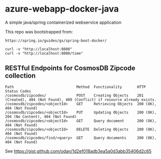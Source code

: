 # azure-webapp-docker-java

A simple java/spring containerized webservice application


This repo was bootstrapped from:
```
https://spring.io/guides/gs/spring-boot-docker/
```

```
curl -v "http://localhost:8080"
curl -v "http://localhost:8080/time"
```

## RESTful Endpoints for CosmosDB Zipcode collection

```
Path                             Method  Functionality       HTTP Status Codes
/cosmosdb/zipcodes/              POST    Creating Objects    201 (Created), 404 (Not Found), 409 (Conflict) if resource already exists.
/cosmosdb/zipcodes/<objectId>    GET     Retrieving Objects  200 (OK), 404 (Not Found)
/cosmosdb/zipcodes/<objectId>    PUT     Updating Objects    200 (OK), 204 (No Content), 404 (Not Found)
/cosmosdb/zipcodes/<objectId>    GET     Query document      200 (OK), 404 (Not Found)
/cosmosdb/zipcodes/<objectId>    DELETE  Deleting Objects    200 (OK), 404 (Not Found)
/cosmosdb/zipcodes/find/<query>  GET     Query documents     200 (OK), 404 (Not Found)
```

See https://gist.github.com/odan/1d2ef018adb3ea5a0d3abb35406d2c65
